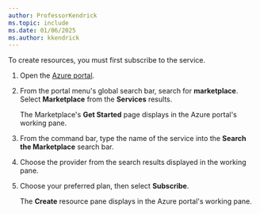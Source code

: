 ```yaml
---
author: ProfessorKendrick
ms.topic: include
ms.date: 01/06/2025
ms.author: kkendrick
---
```


To create resources, you must first subscribe to the service. 

1. Open the [Azure portal](https://portal.azure.com).

1. From the portal menu's global search bar, search for **marketplace**. Select **Marketplace** from the **Services** results. 

    The Marketplace's **Get Started** page displays in the Azure portal's working pane. 

1. From the command bar, type the name of the service into the **Search the Marketplace** search bar.

1. Choose the provider from the search results displayed in the working pane.

1. Choose your preferred plan, then select **Subscribe**. 

    The **Create** resource pane displays in the Azure portal's working pane. 